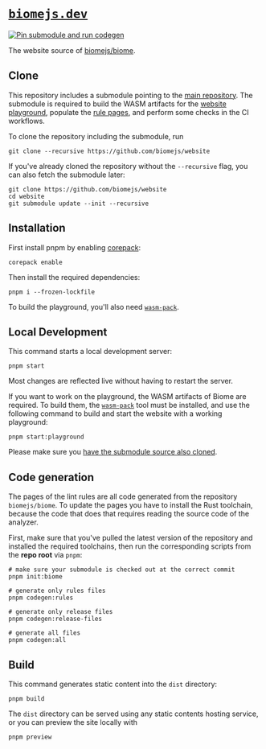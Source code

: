 # [`biomejs.dev`](https://biomejs.dev/)

[![Pin submodule and run codegen](https://github.com/biomejs/website/actions/workflows/pin-submodule-and-run-codegen.yaml/badge.svg?branch=main)](https://github.com/biomejs/website/actions/workflows/pin-submodule-and-run-codegen.yaml)

The website source of [biomejs/biome](https://github.com/biomejs/biome).

## Clone

This repository includes a submodule pointing to the [main repository](https://github.com/biomejs/biome). The submodule is required to build the WASM artifacts for the [website playground](https://biomejs.dev/playground/), populate the [rule pages](https://biomejs.dev/linter/rules/), and perform some checks in the CI workflows.

To clone the repository including the submodule, run

```shell
git clone --recursive https://github.com/biomejs/website
```

If you've already cloned the repository without the `--recursive` flag, you can also fetch the submodule later:

```shell
git clone https://github.com/biomejs/website
cd website
git submodule update --init --recursive
```

## Installation

First install pnpm by enabling [corepack](https://nodejs.org/api/corepack.html):

```shell
corepack enable
```

Then install the required dependencies:

```shell
pnpm i --frozen-lockfile
```

To build the playground, you'll also need [`wasm-pack`](https://rustwasm.github.io/wasm-pack/installer/).

## Local Development

This command starts a local development server:

```shell
pnpm start
```

Most changes are reflected live without having to restart the server.

If you want to work on the playground, the WASM artifacts of Biome are required. To build them, the [`wasm-pack`](https://rustwasm.github.io/wasm-pack/installer/) tool must be installed, and use the following command to build and start the website with a working playground:

```shell
pnpm start:playground
```

Please make sure you [have the submodule source also cloned](#clone).

## Code generation

The pages of the lint rules are all code generated from the repository `biomejs/biome`. To update the pages you have to install the Rust toolchain, because
the code that does that requires reading the source code of the analyzer.

First, make sure that you've pulled the latest version of the repository and installed the required toolchains, then run the corresponding scripts from the **repo root** via `pnpm`:

```shell
# make sure your submodule is checked out at the correct commit
pnpm init:biome

# generate only rules files
pnpm codegen:rules

# generate only release files
pnpm codegen:release-files

# generate all files
pnpm codegen:all
```

## Build

This command generates static content into the `dist` directory:

```shell
pnpm build
```

The `dist` directory can be served using any static contents hosting service, or you can preview the site locally with

```shell
pnpm preview
```
